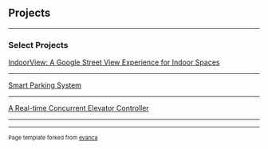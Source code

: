 ## Projects

---

### Select Projects 

[IndoorView: A Google Street View Experience for Indoor Spaces](https://darebalogun.github.io/indoorView/)

---
[Smart Parking System](https://darebalogun.github.io/park-smart/)

---
[A Real-time Concurrent Elevator Controller](https://darebalogun.github.io/SYSC3303G4/)

---



---
<p style="font-size:11px">Page template forked from <a href="https://github.com/evanca/quick-portfolio">evanca</a></p>
<!-- Remove above link if you don't want to attibute -->
